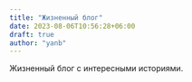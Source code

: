 ```yaml
---
title: "Жизненный блог"
date: 2023-08-06T10:56:28+06:00
draft: true
author: "yanb"
---
```


Жизненный блог с интересными историями.

